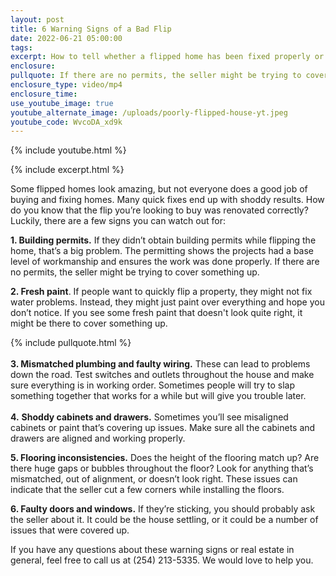 ```yaml
---
layout: post
title: 6 Warning Signs of a Bad Flip
date: 2022-06-21 05:00:00
tags:
excerpt: How to tell whether a flipped home has been fixed properly or not.
enclosure:
pullquote: If there are no permits, the seller might be trying to cover something up.
enclosure_type: video/mp4
enclosure_time:
use_youtube_image: true
youtube_alternate_image: /uploads/poorly-flipped-house-yt.jpeg
youtube_code: WvcoDA_xd9k
---
```

{% include youtube.html %}

{% include excerpt.html %}

Some flipped homes look amazing, but not everyone does a good job of buying and fixing homes. Many quick fixes end up with shoddy results. How do you know that the flip you’re looking to buy was renovated correctly? Luckily, there are a few signs you can watch out for:

**1\. Building permits.** If they didn’t obtain building permits while flipping the home, that’s a big problem. The permitting shows the projects had a base level of workmanship and ensures the work was done properly. If there are no permits, the seller might be trying to cover something up.

**2\. Fresh paint**. If people want to quickly flip a property, they might not fix water problems. Instead, they might just paint over everything and hope you don’t notice. If you see some fresh paint that doesn't look quite right, it might be there to cover something up.

{% include pullquote.html %}<br><br>**3\. Mismatched plumbing and faulty wiring.** These can lead to problems down the road. Test switches and outlets throughout the house and make sure everything is in working order. Sometimes people will try to slap something together that works for a while but will give you trouble later.<br><br>**4\.**&nbsp;**Shoddy cabinets and drawers.** Sometimes you’ll see misaligned cabinets or paint that’s covering up issues. Make sure all the cabinets and drawers are aligned and working properly.

**5\. Flooring inconsistencies.** Does the height of the flooring match up? Are there huge gaps or bubbles throughout the floor? Look for anything that’s mismatched, out of alignment, or doesn’t look right. These issues can indicate that the seller cut a few corners while installing the floors.

**6\. Faulty doors and windows.** If they’re sticking, you should probably ask the seller about it. It could be the house settling, or it could be a number of issues that were covered up.

If you have any questions about these warning signs or real estate in general, feel free to call us at (254) 213-5335. We would love to help you.
